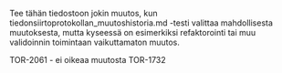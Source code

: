 Tee tähän tiedostoon jokin muutos, kun tiedonsiirtoprotokollan_muutoshistoria.md -testi valittaa mahdollisesta muutoksesta, mutta kyseessä on esimerkiksi refaktorointi tai muu validoinnin toimintaan vaikuttamaton muutos.

TOR-2061 - ei oikeaa muutosta
TOR-1732
